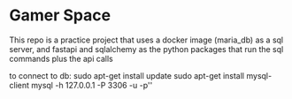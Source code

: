 # Gamer Space

This repo is a practice project that uses a docker image (maria_db) as a sql server, and fastapi and sqlalchemy as the python packages that run the sql commands plus the api calls


to connect to db:
sudo apt-get install update
sudo apt-get install mysql-client
mysql -h 127.0.0.1 -P 3306 -u <username> -p'<password>'